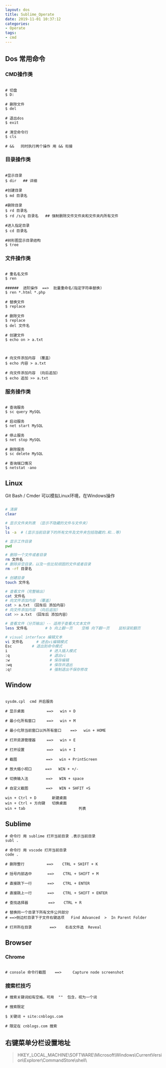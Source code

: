 ```yaml
---
layout: dos
title: Sublime_Operate
date: 2019-11-01 10:37:12
categories:
- Operate
tags:
- cmd
---
```

## Dos 常用命令



### CMD操作类

```shell

# 切盘
$ D:

# 删除文件
$ del

# 退出dos
$ exit

# 清空命令行
$ cls

# &&   同时执行两个操作 用 && 衔接
```
<!-- more -->


### 目录操作类

```shell

#显示目录
$ dir   ## 详细

#创建目录
$ md 目录名

#删除目录
$ rd 目录名
$ rd /s/q 目录名   ## 强制删除文件文件夹和文件夹内所有文件

#进入指定目录
$ cd 目录名

#树形图显示目录结构
$ tree

```



### 文件操作类

```shell

# 重名名文件
$ ren

######	进阶操作  ==>  批量重命名(指定字符串替换)
$ ren *.html *.php

# 替换文件
$ replace

# 删除文件
$ replace
$ del 文件名

# 创建文件
$ echo on > a.txt



# 向文件添加内容 （覆盖）
$ echo 内容 > a.txt

# 向文件添加内容 （向后追加）
$ echo 追加 >> a.txt

```





### 服务操作类

```shell

# 查询服务
$ sc query MySQL

# 启动服务
$ net start MySQL
		
# 停止服务
$ net stop MySQL
		
# 删除服务
$ sc delete MySQL

# 查询端口情况
$ netstat -ano

```



## Linux 

Git Bash / Cmder 可以模拟Linux环境，在Windows操作

```bash

# 清屏
clear

# 显示文件夹列表 （显示不隐藏的文件与文件夹） 
ls
ls -a  # (显示当前目录下的所有文件及文件夹包括隐藏的.和..等)

# 显示工作目录 
pwd

# 删除一个文件或者目录
rm 文件名
# 删除非空目录，以及一些比较顽固的文件或者目录
rm -rf 目录名

# 创建目录
touch 文件名

# 查看文件（完整输出）
cat 文件名
# 向文件添加内容 （覆盖）
cat > a.txt （回车后 添加内容）
# 向文件添加内容 （向后追加）
cat >> a.txt （回车后 添加内容）

# 查看文件（分页输出）-- 适用于查看大文本文件
less 文件名 		# b 向上翻一页    空格 向下翻一页    鼠标滚轮翻页

# visual interface 编辑文本
vi 文件名		# 进去vi编辑模式
Esc         # 退出到命令模式
i 					# 进入插入模式
:q 					# 退出vi
:w 					# 保存编辑
:wq 				# 保存并退出
:q! 				# 强制退出不保存修改

```



## Window

```shell

sysdm.cpl  cmd 开启服务

# 显示桌面			==>   win + D

# 最小化所有窗口	  ==>   win + M

# 最小化除当前窗口以外所有窗口	==>   win + HOME

# 打开资源管理器	  ==>   win + E

# 打开设置	        ==>   win + I

# 截图			 ==>   win + PrintScreen

# 放大缩小视口	  ==>   WIN + +/-

# 切换输入法    	   ==>   WIN + space

# 自定义截图		   ==>   WIN + SHFIT +S
```

```
win + Ctrl + D       新建桌面
win + Ctrl + 方向键   切换桌面
win + tab						 列表
```



## Sublime

```shell
# 命令行 用 sublime 打开当前目录 .表示当前目录
subl .

# 命令行 用 vscode 打开当前目录
code .

# 删除整行  		==>    CTRL + SHIFT + K 

# 括号内部选中  	   ==>    CTRL + SHIFT + M

# 直接跳下一行  	   ==>    CTRL + ENTER

# 直接跳上一行  	   ==>    CTRL + SHIFT + ENTER

# 查找选择器		    ==>	   CTRL + R

# 替换同一个目录下所有文件公共部分
# ==>侧边栏目录下子文件右键选项   Find Advanced  >  In Parent Folder 

# 打开所在目录		==>    右击文件选  Reveal

```



## Browser

### Chrome

```shell

# console 命令行截图    ==>     Capture node screenshot

```

### 搜索栏技巧

```shell
# 搜索关键词如有空格，可用  ""  包含，视为一个词

# 搜索限定

$ 关键词 + site:cnblogs.com

# 限定在 cnblogs.com 搜索

```



## 右键菜单分栏设置地址

> 
>
> HKEY_LOCAL_MACHINE\SOFTWARE\Microsoft\Windows\CurrentVersion\Explorer\CommandStore\shell\





